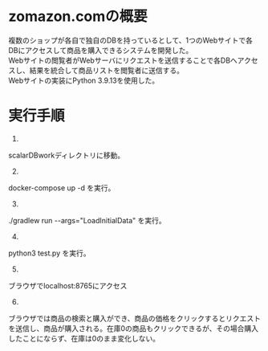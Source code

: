 # zomazon.comの概要
複数のショップが各自で独自のDBを持っているとして、1つのWebサイトで各DBにアクセスして商品を購入できるシステムを開発した。  
Webサイトの閲覧者がWebサーバにリクエストを送信することで各DBへアクセスし、結果を統合して商品リストを閲覧者に送信する。  
Webサイトの実装にPython 3.9.13を使用した。  

# 実行手順
1. 
scalarDBworkディレクトリに移動。

2.
docker-compose up -d
を実行。

3.
./gradlew run --args="LoadInitialData"
を実行。

4.
python3 test.py
を実行。

5.
ブラウザでlocalhost:8765にアクセス

6.
ブラウザでは商品の検索と購入ができ、商品の価格をクリックするとリクエストを送信し、商品が購入される。在庫0の商品もクリックできるが、その場合購入したことにならず、在庫は0のまま変化しない。
